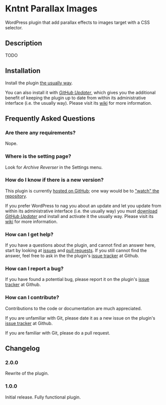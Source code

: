 # Kntnt Parallax Images

WordPress plugin that add parallax effects to images target with a CSS selector. 

## Description

TODO

## Installation

Install the plugin [the usually way](https://codex.wordpress.org/Managing_Plugins#Installing_Plugins).

You can also install it with [*GitHub Updater*](https://github.com/afragen/github-updater/archive/develop.zip), which gives you the additional benefit of keeping the plugin up to date from within its administrative interface (i.e. the usually way). Please visit its [wiki](https://github.com/afragen/github-updater/wiki) for more information.

## Frequently Asked Questions

### Are there any requirements?

Nope.

### Where is the setting page?

Look for *Archive Reverser* in the Settings menu.

### How do I know if there is a new version?

This plugin is currently [hosted on GitHub](https://github.com/kntnt/kntnt-parallax-images); one way would be to ["watch" the repository](https://help.github.com/articles/watching-and-unwatching-repositories/).

If you prefer WordPress to nag you about an update and let you update from within its administrative interface (i.e. the usually way) you must [download *GitHub Updater*](https://github.com/afragen/github-updater/archive/develop.zip) and install and activate it the usually way. Please visit its [wiki](https://github.com/afragen/github-updater/wiki) for more information. 

### How can I get help?

If you have a questions about the plugin, and cannot find an answer here, start by looking at [issues](https://github.com/kntnt/kntnt-parallax-images/issues) and [pull requests](https://github.com/kntnt/kntnt-parallax-images/pulls). If you still cannot find the answer, feel free to ask in the the plugin's [issue tracker](https://github.com/kntnt/kntnt-parallax-images/issues) at Github.

### How can I report a bug?

If you have found a potential bug, please report it on the plugin's [issue tracker](https://github.com/kntnt/kntnt-parallax-images/issues) at Github.

### How can I contribute?

Contributions to the code or documentation are much appreciated.

If you are unfamiliar with Git, please date it as a new issue on the plugin's [issue tracker](https://github.com/kntnt/kntnt-parallax-images/issues) at Github.

If you are familiar with Git, please do a pull request.

## Changelog

### 2.0.0

Rewrite of the plugin.

### 1.0.0

Initial release. Fully functional plugin.
